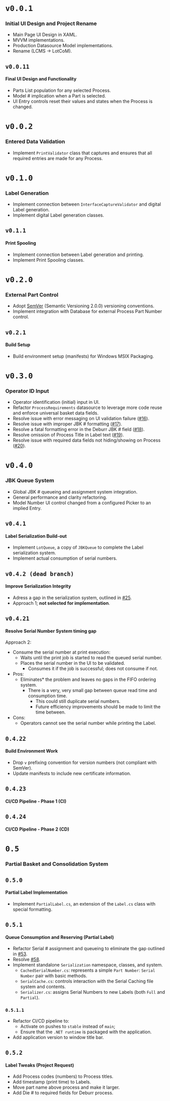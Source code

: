 
# `v0.0.1` 
### Initial UI Design and Project Rename
- Main Page UI Design in XAML.
- MVVM implementations.
- Production Datasource Model implementations.
- Rename (LCMS -> LotCoM).

## `v0.0.11`
#### Final UI Design and Functionality
- Parts List population for any selected Process.
- Model # implication when a Part is selected.
- UI Entry controls reset their values and states when the Process is changed.

# `v0.0.2`
### Entered Data Validation
- Implement `PrintValidator` class that captures and ensures that all required entries are made for any Process.

# `v0.1.0`
### Label Generation
- Implement connection between `InterfaceCaptureValidator` and digital Label generation.
- Implement digital Label generation classes.

## `v0.1.1`
#### Print Spooling
- Implement connection between Label generation and printing.
- Implement Print Spooling classes.

# `v0.2.0`
### External Part Control
- Adopt [SemVer](https://semver.org/) (Semantic Versioning 2.0.0) versioning conventions.
- Implement integration with Database for external Process Part Number control.

## `v0.2.1`
#### Build Setup
- Build environment setup (manifests) for Windows MSIX Packaging.

# `v0.3.0`
### Operator ID Input
- Operator identification (initial) input in UI.
- Refactor `ProcessRequirements` datasource to leverage more code reuse and enforce universal basket data fields.
- Resolve issue with error messaging on UI validation failure ([#16](https://github.com/LotCoM/LotCoM-printer/issues/16)).
- Resolve issue with improper JBK # formatting ([#17](https://github.com/LotCoM/LotCoM-printer/issues/17)).
- Resolve a fatal formatting error in the Deburr JBK # field ([#18](https://github.com/LotCoM/LotCoM-printer/issues/18)).
- Resolve omission of Process Title in Label text ([#19](https://github.com/LotCoM/LotCoM-printer/issues/19)).
- Resolve issue with required data fields not hiding/showing on Process ([#20](https://github.com/LotCoM/LotCoM-printer/issues/20)).

# `v0.4.0`
### JBK Queue System
- Global JBK # queueing and assignment system integration.
- General performance and clarity refactoring.
- Model Number UI control changed from a configured Picker to an implied Entry.

## `v0.4.1`
#### Label Serialization Build-out
- Implement `LotQueue`, a copy of `JBKQueue` to complete the Label serialization system.
- Implement actual consumption of serial numbers.

## `v0.4.2 (dead branch)`
#### Improve Serialization Integrity
- Adress a gap in the serialization system, outlined in [#25](https://github.com/LotCoM/LotCoM-printer/issues/25).
- Approach 1; **not selected for implementation**.

## `v0.4.21`
#### Resolve Serial Number System timing gap
Approach 2:
- Consume the serial number at print execution:
  - Waits until the print job is started to read the queued serial number.
  - Places the serial number in the UI to be validated.
    - Consumes it if the job is successful; does not consume if not.
- Pros:
  - Eliminates* the problem and leaves no gaps in the FIFO ordering system.
    - There is a very, very small gap between queue read time and consumption time.
      - This could still duplicate serial numbers.
      - Future efficiency improvements should be made to limit the time between.
- Cons:
  - Operators cannot see the serial number while printing the Label.

## `0.4.22`
#### Build Environment Work
- Drop `v` prefixing convention for version numbers (not compliant with SemVer).
- Update manifests to include new certificate information.

## `0.4.23`
#### CI/CD Pipeline - Phase 1 (CI)

## `0.4.24`
#### CI/CD Pipeline - Phase 2 (CD)

# `0.5`
### Partial Basket and Consolidation System

## `0.5.0`
#### Partial Label Implementation
- Implement `PartialLabel.cs`, an extension of the `Label.cs` class with special formatting.

## `0.5.1`
#### Queue Consumption and Reserving (Partial Label)
- Refactor Serial # assignment and queueing to eliminate the gap outlined in [#53](https://github.com/LotCoM/LotCoM-printer/issues/53).
- Resolve [#58](https://github.com/LotCoM/LotCoM-printer/issues/58).
- Implement standalone `Serialization` namespace, classes, and system.
  - `CachedSerialNumber.cs`: represents a simple `Part Number`: `Serial Number` pair with basic methods.
  - `SerialCache.cs`: controls interaction with the Serial Caching file system and contents.
  - `Serializer.cs`: assigns Serial Numbers to new Labels (both `Full` and `Partial`).
### `0.5.1.1`
- Refactor CI/CD pipeline to: 
  - Activate on pushes to `stable` instead of `main`;
  - Ensure that the `.NET runtime` is packaged with the application.
- Add application version to window title bar.

## `0.5.2`
#### Label Tweaks (Project Request)
- Add Process codes (numbers) to Process titles.
- Add timestamp (print time) to Labels.
- Move part name above process and make it larger.
- Add Die # to required fields for Deburr process.